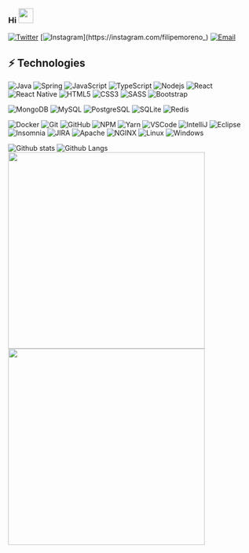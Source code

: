 ### Hi <img src="https://camo.githubusercontent.com/35d3d11359a49bf12aebb834cc13fd81b95eff4e/68747470733a2f2f6d656469612e67697068792e636f6d2f6d656469612f6876524a434c467a6361737252346961377a2f67697068792e676966" width="30"/>

[![Twitter](https://img.shields.io/badge/-@ofilipemoreno-black?style=flat-square&labelColor=black&logo=twitter&logoColor=white&link=https://twitter.com/ofilipemoreno)](https://twitter.com/ofilipemoreno)
[![Instagram](https://img.shields.io/badge/-@filipemoreno_-black?style=flat-square&labelColor=black&logo=instagram&logoColor=white&link=https://twitter.com/filipemoreno_)](https://instagram.com/filipemoreno_)
[![Email](https://img.shields.io/badge/-Email-black?style=flat-square&labelColor=black&logo=gmail&logoColor=white&link=mailto:y8.filipe@gmail.com)](mailto:y8.filipe@gmail.com)


## ⚡ Technologies

![Java](https://img.shields.io/badge/-Java-black?style=flat-square&logo=java)
![Spring](https://img.shields.io/badge/-Spring-6DB33F?style=flat-square&logo=spring&logoColor=white)
![JavaScript](https://img.shields.io/badge/-JavaScript-black?style=flat-square&logo=javascript)
![TypeScript](https://img.shields.io/badge/-TypeScript-007ACC?style=flat-square&logo=typescript)
![Nodejs](https://img.shields.io/badge/-Nodejs-339933?style=flat-square&logo=Node.js&logoColor=white)
![React](https://img.shields.io/badge/-React-black?style=flat-square&logo=react)
![React Native](https://img.shields.io/badge/-ReactNative-black?style=flat-square&logo=react)
![HTML5](https://img.shields.io/badge/-HTML5-E34F26?style=flat-square&logo=html5&logoColor=white)
![CSS3](https://img.shields.io/badge/-CSS3-1572B6?style=flat-square&logo=css3)
![SASS](https://img.shields.io/badge/-Sass-CC6699?style=flat-square&logo=sass&logoColor=white)
![Bootstrap](https://img.shields.io/badge/-Bootstrap-563D7C?style=flat-square&logo=bootstrap)

![MongoDB](https://img.shields.io/badge/-MongoDB-black?style=flat-square&logo=mongodb)
![MySQL](https://img.shields.io/badge/-MySQL-4479A1?style=flat-square&logo=mysql&logoColor=white)
![PostgreSQL](https://img.shields.io/badge/-PostgreSQL-336791?style=flat-square&logo=postgresql)
![SQLite](https://img.shields.io/badge/-SQLite-003B57?style=flat-square&logo=sqlite)
![Redis](https://img.shields.io/badge/-Redis-DC382D?style=flat-square&logo=redis&logoColor=white)

![Docker](https://img.shields.io/badge/-Docker-2496ED?style=flat-square&logo=docker&logoColor=white)
![Git](https://img.shields.io/badge/-Git-F05032?style=flat-square&logo=git&logoColor=white)
![GitHub](https://img.shields.io/badge/-GitHub-181717?style=flat-square&logo=github)
![NPM](https://img.shields.io/badge/-NPM-CB3837?style=flat-square&logo=npm&logoColor=white)
![Yarn](https://img.shields.io/badge/Yarn-2C8EBB.svg?logo=yarn&logoColor=white)
![VSCode](https://img.shields.io/badge/-VSCode-007ACC?style=flat-square&logo=visual-studio-code&logoColor=white)
![IntelliJ](https://img.shields.io/badge/-IntelliJ%20IDEA-black?style=flat-square&logo=intellij-idea&logoColor=white)
![Eclipse](https://img.shields.io/badge/-Eclipse-2C2255?style=flat-square&logo=eclipse&logoColor=white)
![Insomnia](https://img.shields.io/badge/-Insomnia-5849BE?style=flat-square&logo=Insomnia)
![JIRA](https://img.shields.io/badge/-JIRA-0052CC?style=flat-square&logo=jira)
![Apache](https://img.shields.io/badge/-Apache-D22128?style=flat-square&logo=apache&logoColor=white)
![NGINX](https://img.shields.io/badge/-NGINX-269539?style=flat-square&logo=nginx&logoColor=white)
![Linux](https://img.shields.io/badge/-Linux-black?style=flat-square&logo=Linux&logoColor=white)
![Windows](https://img.shields.io/badge/-Windows-black?style=flat-square&logo=windows)

![Github stats](https://github-readme-stats.vercel.app/api?username=FilipeMoreno&show_icons=true&theme=dark&include_all_commits=true&count_private=true)
![Github Langs](https://github-readme-stats.vercel.app/api/top-langs/?username=FilipeMoreno&include_all_commits=true&count_private=true&layout=compact&theme=dark)
<img src="https://wakatime.com/share/@filipemoreno/72fd86fd-5519-43a1-99c7-778cd9fd6238.svg" width="400"/>
<img src="https://wakatime.com/share/@filipemoreno/fbf7adc6-5fda-44b8-943f-09d4ae43374d.svg" width="400"/>
